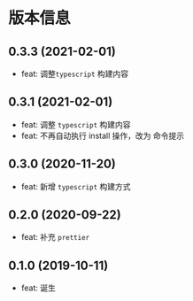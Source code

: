 # 版本信息

## 0.3.3 (2021-02-01)
* feat: 调整`typescript` 构建内容
## 0.3.1 (2021-02-01)
* feat: 调整 `typescript` 构建内容
* feat: 不再自动执行 install 操作，改为 命令提示
## 0.3.0 (2020-11-20)
* feat: 新增 `typescript` 构建方式
## 0.2.0 (2020-09-22)
* feat: 补充 `prettier`

## 0.1.0 (2019-10-11)
* feat: 诞生